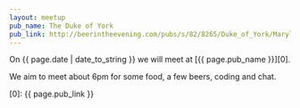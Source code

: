 ```yaml
---
layout: meetup
pub_name: The Duke of York
pub_link: http://beerintheevening.com/pubs/s/82/8265/Duke_of_York/Marylebone
---
```


On {{ page.date | date_to_string }} we will meet at [{{ page.pub_name }}][0].

We aim to meet about 6pm for some food, a few beers, coding and chat.

[0]: {{ page.pub_link }}
